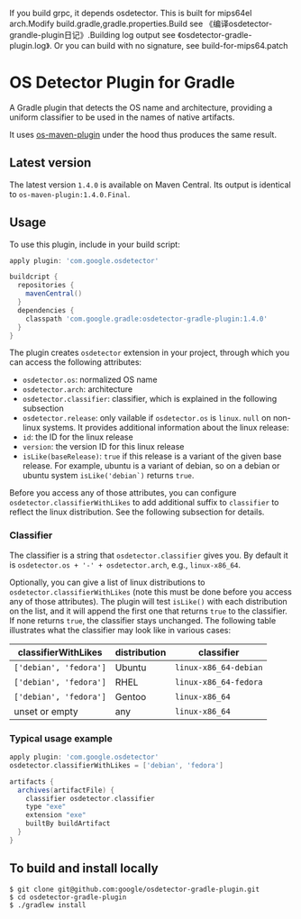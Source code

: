 If you build grpc, it depends osdetector. This is built for mips64el arch.Modify build.gradle,gradle.properties.Build see 《编译osdetector-grandle-plugin日记》.Building log output see 《osdetector-gradle-plugin.log》. Or you can build with no signature, see
build-for-mips64.patch





# OS Detector Plugin for Gradle
A Gradle plugin that detects the OS name and architecture, providing a uniform
classifier to be used in the names of native artifacts.

It uses [os-maven-plugin](https://github.com/trustin/os-maven-plugin) under the
hood thus produces the same result.

## Latest version
The latest version ``1.4.0`` is available on Maven Central.
Its output is identical to ``os-maven-plugin:1.4.0.Final``.

## Usage
To use this plugin, include in your build script:
```groovy
apply plugin: 'com.google.osdetector'

buildcript {
  repositories {
    mavenCentral()
  }
  dependencies {
    classpath 'com.google.gradle:osdetector-gradle-plugin:1.4.0'
  }
}
```

The plugin creates ``osdetector`` extension in your project, through which you
can access the following attributes:
- ``osdetector.os``: normalized OS name
- ``osdetector.arch``: architecture
- ``osdetector.classifier``: classifier, which is explained in the following
  subsection
- ``osdetector.release``: only vailable if ``osdetector.os`` is ``linux``.
  ``null`` on non-linux systems. It provides additional information about the
  linux release:
 - ``id``: the ID for the linux release
 - ``version``: the version ID for this linux release
 - ``isLike(baseRelease)``: ``true`` if this release is a variant of the given
   base release. For example, ubuntu is a variant of debian, so on a debian or
   ubuntu system ``isLike('debian`)`` returns ``true``.

Before you access any of those attributes, you can configure
``osdetector.classifierWithLikes`` to add additional suffix to ``classifier`` to
reflect the linux distribution. See the following subsection for details.

### Classifier
The classifier is a string that ``osdetector.classifier`` gives you. By default
it is ``osdetector.os + '-' + osdetector.arch``, e.g., ``linux-x86_64``.

Optionally, you can give a list of linux distributions to
``osdetector.classifierWithLikes`` (note this must be done before you access any
of those attributes). The plugin will test ``isLike()`` with each distribution
on the list, and it will append the first one that returns ``true`` to the
classifier. If none returns ``true``, the classifier stays unchanged. The
following table illustrates what the classifier may look like in various cases:

classifierWithLikes      | distribution | classifier
------------------------ | ------------ | -----------------------
``['debian', 'fedora']`` | Ubuntu       | ``linux-x86_64-debian``
``['debian', 'fedora']`` | RHEL         | ``linux-x86_64-fedora``
``['debian', 'fedora']`` | Gentoo       | ``linux-x86_64``
unset or empty           | any          | ``linux-x86_64``

### Typical usage example

```groovy
apply plugin: 'com.google.osdetector'
osdetector.classifierWithLikes = ['debian', 'fedora']

artifacts {
  archives(artifactFile) {
    classifier osdetector.classifier
    type "exe"
    extension "exe"
    builtBy buildArtifact
  }
}
```

## To build and install locally
```
$ git clone git@github.com:google/osdetector-gradle-plugin.git
$ cd osdetector-gradle-plugin
$ ./gradlew install
```
